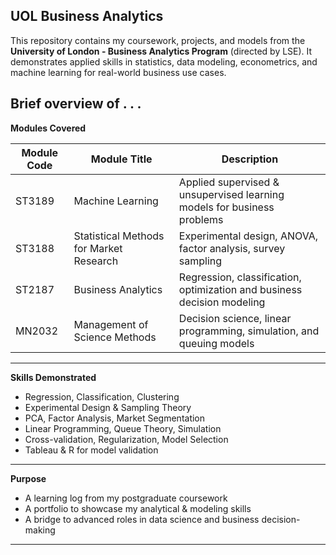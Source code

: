 UOL Business Analytics
--
This repository contains my coursework, projects, and models from the 
**University of London - Business Analytics Program** (directed by LSE). 
It demonstrates applied skills in statistics, data modeling, econometrics, 
and machine learning for real-world business use cases.

Brief overview of . . . 
--
**Modules Covered**

| Module Code | Module Title                     | Description |
|-------------|----------------------------------|-------------|
| ST3189      | Machine Learning                 | Applied supervised & unsupervised learning models for business problems |
| ST3188      | Statistical Methods for Market Research | Experimental design, ANOVA, factor analysis, survey sampling |
| ST2187      | Business Analytics               | Regression, classification, optimization and business decision modeling |
| MN2032      | Management of Science Methods    | Decision science, linear programming, simulation, and queuing models |

---

**Skills Demonstrated**

- Regression, Classification, Clustering
- Experimental Design & Sampling Theory
- PCA, Factor Analysis, Market Segmentation
- Linear Programming, Queue Theory, Simulation
- Cross-validation, Regularization, Model Selection
- Tableau & R for model validation

---

**Purpose**

- A learning log from my postgraduate coursework
- A portfolio to showcase my analytical & modeling skills
- A bridge to advanced roles in data science and business decision-making

---

